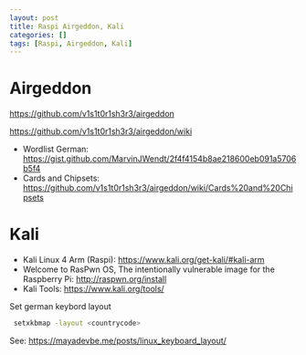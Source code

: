 ```yaml
---
layout: post
title: Raspi Airgeddon, Kali
categories: []
tags: [Raspi, Airgeddon, Kali]
---
```


# Airgeddon

<https://github.com/v1s1t0r1sh3r3/airgeddon>

<https://github.com/v1s1t0r1sh3r3/airgeddon/wiki>
- Wordlist German:  <https://gist.github.com/MarvinJWendt/2f4f4154b8ae218600eb091a5706b5f4>
- Cards and Chipsets:
    <https://github.com/v1s1t0r1sh3r3/airgeddon/wiki/Cards%20and%20Chipsets>

# Kali 
- Kali Linux 4 Arm (Raspi): <https://www.kali.org/get-kali/#kali-arm>
- Welcome to RasPwn OS, The intentionally vulnerable image for the Raspberry Pi: <http://raspwn.org/install>
- Kali Tools: <https://www.kali.org/tools/>

Set german keybord layout 
  
``` bash
 setxkbmap -layout <countrycode>
 ```
 See: <https://mayadevbe.me/posts/linux_keyboard_layout/>
 #